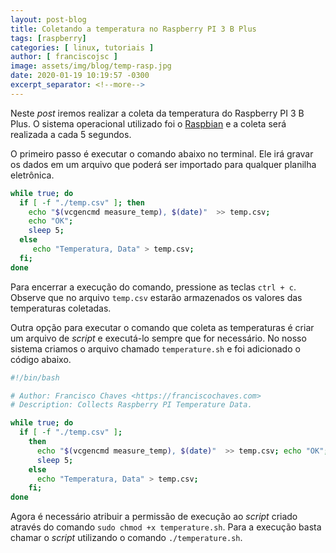```yaml
---
layout: post-blog
title: Coletando a temperatura no Raspberry PI 3 B Plus
tags: [raspberry]
categories: [ linux, tutoriais ]
author: [ franciscojsc ]
image: assets/img/blog/temp-rasp.jpg
date: 2020-01-19 10:19:57 -0300
excerpt_separator: <!--more-->
---
```


Neste _post_ iremos realizar a coleta da temperatura do Raspberry PI 3 B Plus. O sistema operacional utilizado foi o [Raspbian](https://www.raspberrypi.org/downloads/raspbian/) e a coleta será realizada a cada 5 segundos.
<!--more--> 

O primeiro passo é executar o comando abaixo no terminal. Ele irá gravar os dados em um arquivo que poderá ser importado para qualquer planilha eletrônica.

```bash
while true; do 
  if [ -f "./temp.csv" ]; then 
    echo "$(vcgencmd measure_temp), $(date)"  >> temp.csv; 
    echo "OK"; 
    sleep 5; 
  else 
     echo "Temperatura, Data" > temp.csv; 
  fi; 
done
```

Para encerrar a execução do comando, pressione as teclas `ctrl + c`. Observe que no arquivo `temp.csv` estarão armazenados os valores das temperaturas coletadas.

Outra opção para executar o comando que coleta as temperaturas é criar um arquivo de _script_ e executá-lo sempre que for necessário. No nosso sistema criamos o arquivo chamado `temperature.sh` e foi adicionado o código abaixo.

```bash
#!/bin/bash

# Author: Francisco Chaves <https://franciscochaves.com>
# Description: Collects Raspberry PI Temperature Data.

while true; do
  if [ -f "./temp.csv" ];
    then
      echo "$(vcgencmd measure_temp), $(date)"  >> temp.csv; echo "OK";
      sleep 5;
    else
      echo "Temperatura, Data" > temp.csv;
    fi;
done
```

Agora é necessário atribuir a permissão de execução ao _script_ criado através do comando `sudo chmod +x temperature.sh`.
Para a execução basta chamar o _script_ utilizando o comando `./temperature.sh`.
